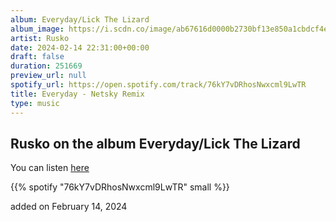 ```yaml
---
album: Everyday/Lick The Lizard
album_image: https://i.scdn.co/image/ab67616d0000b2730bf13e850a1cbdcf4e92690e
artist: Rusko
date: 2024-02-14 22:31:00+00:00
draft: false
duration: 251669
preview_url: null
spotify_url: https://open.spotify.com/track/76kY7vDRhosNwxcml9LwTR
title: Everyday - Netsky Remix
type: music
---
```



## Rusko on the album Everyday/Lick The Lizard

You can listen [here](https://open.spotify.com/track/76kY7vDRhosNwxcml9LwTR)

{{% spotify "76kY7vDRhosNwxcml9LwTR" small %}}

added on February 14, 2024